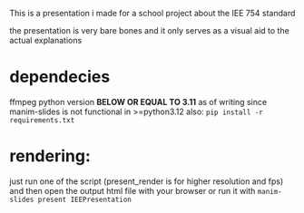 This is a presentation i made for a school project about the IEE 754 standard

the presentation is very bare bones and it only serves as a visual aid to the actual explanations

# dependecies
ffmpeg
python version **BELOW OR EQUAL TO 3.11** as of writing since manim-slides is not functional in >=python3.12
also:
`pip install -r requirements.txt`

# rendering:
just run one of the script (present_render is for higher resolution and fps) and then open the output html file with your browser or run it with `manim-slides present IEEPresentation` 
